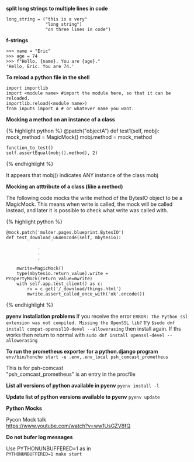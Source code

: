 ---
---

**split long strings to multiple lines in code**
```
long_string = ("this is a very"
               "long string")
               "on three lines in code")
```               

**f-strings**
```
>>> name = "Eric"
>>> age = 74
>>> f"Hello, {name}. You are {age}."
'Hello, Eric. You are 74.'
```

**To reload a python file in the shell**
```
import importlib
import <module name> #import the module here, so that it can be reloaded.
importlib.reload(<module name>)
from inputs import A # or whatever name you want.
```

**Mocking a method on an instance of a class**

{% highlight python %}
@patch("objectA")
def test1(self, mobj):
    mock_method = MagicMock()
    mobj.method = mock_method
    
    function_to_test()
    self.assertEqual(mobj().method), 2)
{% endhighlight %}
    
It appears that mobj() indicates ANY instance of the class mobj

**Mocking an atttribute of a class (like a method)**

The following code mocks the write method of the BytesIO object to be
a MagicMock. This means when write is called, the mock will be called
instead, and later it is possible to check what write was called with.

{% highlight python %}

    @mock.patch('mulder.pages.blueprint.BytesIO')
    def test_download_u64encode(self, mbytesio):

                .
                .
                .

        mwrite=MagicMock()
        type(mbytesio.return_value).write = PropertyMock(return_value=mwrite)
        with self.app.test_client() as c:
            rv = c.get('/_download/things.html')
            mwrite.assert_called_once_with('ok'.encode())
{% endhighlight %}

**pyenv installation problems**
If you receive the error
`ERROR: The Python ssl extension was not compiled. Missing the OpenSSL lib?`
try
`$sudo dnf install compat-openssl10-devel --allowerasing`
then install again. If ths works then return to normal with
`sudo dnf install openssl-devel --allowerasing`

**To run the prometheus exporter for a python.django program**
`env/bin/honcho start -e .env,.env_local psh_comcast_prometheus`

This is for psh-comcast<br>
"psh_comcast_prometheus" is an entry in the procfile

**List all versions of python available in pyenv**
`pyenv install -l`

**Update list of python versions available to pyenv**
`pyenv update`

**Python Mocks**

Pycon Mock talk<br>
https://www.youtube.com/watch?v=ww1UsGZV8fQ

**Do not bufer log messages**

Use PYTHONUNBUFFERED=1 as in<br>
`PYTHONUNBUFFERED=1 make start`



